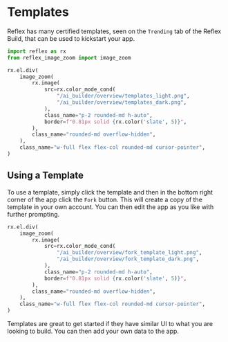 # Templates

Reflex has many certified templates, seen on the `Trending` tab of the Reflex Build, that can be used to kickstart your app.

```python exec
import reflex as rx
from reflex_image_zoom import image_zoom
```

```python eval
rx.el.div(
    image_zoom(
        rx.image(
            src=rx.color_mode_cond(
                "/ai_builder/overview/templates_light.png",
                "/ai_builder/overview/templates_dark.png",
            ),
            class_name="p-2 rounded-md h-auto",
            border=f"0.81px solid {rx.color('slate', 5)}",
        ),
        class_name="rounded-md overflow-hidden",
    ),
    class_name="w-full flex flex-col rounded-md cursor-pointer",
)
```

## Using a Template

To use a template, simply click the template and then in the bottom right corner of the app click the `Fork` button. This will create a copy of the template in your own account. You can then edit the app as you like with further prompting.

```python eval
rx.el.div(
    image_zoom(
        rx.image(
            src=rx.color_mode_cond(
                "/ai_builder/overview/fork_template_light.png",
                "/ai_builder/overview/fork_template_dark.png",
            ),
            class_name="p-2 rounded-md h-auto",
            border=f"0.81px solid {rx.color('slate', 5)}",
        ),
        class_name="rounded-md overflow-hidden",
    ),
    class_name="w-full flex flex-col rounded-md cursor-pointer",
)
```

Templates are great to get started if they have similar UI to what you are looking to build. You can then add your own data to the app.
